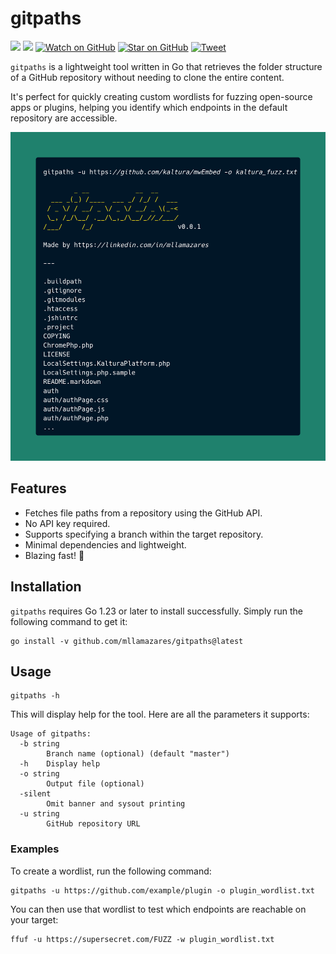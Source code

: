 # gitpaths

![](https://img.shields.io/badge/license-MIT-green)
[![](https://img.shields.io/badge/LinkedIn-0077B5?logo=linkedin&logoColor=white)](https://www.linkedin.com/in/mllamazares/)
[![Watch on GitHub](https://img.shields.io/github/watchers/mllamazares/gitpaths.svg?style=social)](https://github.com/mllamazares/gitpaths/watchers)
[![Star on GitHub](https://img.shields.io/github/stars/mllamazares/gitpaths.svg?style=social)](https://github.com/mllamazares/gitpaths/stargazers)
[![Tweet](https://img.shields.io/twitter/url/https/github.com/mllamazares/gitpaths.svg?style=social)](https://twitter.com/intent/tweet?text=Check%20out%20gitpaths%21%20https%3A%2F%2Fgithub.com%2Fmllamazares%2Fgitpaths)

`gitpaths` is a lightweight tool written in Go that retrieves the folder structure of a GitHub repository without needing to clone the entire content.

It's perfect for quickly creating custom wordlists for fuzzing open-source apps or plugins, helping you identify which endpoints in the default repository are accessible.

![gitpaths demo screenshot](demo.png)

## Features

- Fetches file paths from a repository using the GitHub API.
- No API key required.
- Supports specifying a branch within the target repository.
- Minimal dependencies and lightweight.
- Blazing fast! 🚀

## Installation

`gitpaths` requires Go 1.23 or later to install successfully. Simply run the following command to get it:

```shell
go install -v github.com/mllamazares/gitpaths@latest
```

## Usage

```
gitpaths -h
```

This will display help for the tool. Here are all the parameters it supports:

```
Usage of gitpaths:
  -b string
    	Branch name (optional) (default "master")
  -h	Display help
  -o string
    	Output file (optional)
  -silent
    	Omit banner and sysout printing
  -u string
    	GitHub repository URL
```

### Examples

To create a wordlist, run the following command:

```
gitpaths -u https://github.com/example/plugin -o plugin_wordlist.txt
```

You can then use that wordlist to test which endpoints are reachable on your target:

```
ffuf -u https://supersecret.com/FUZZ -w plugin_wordlist.txt
```
